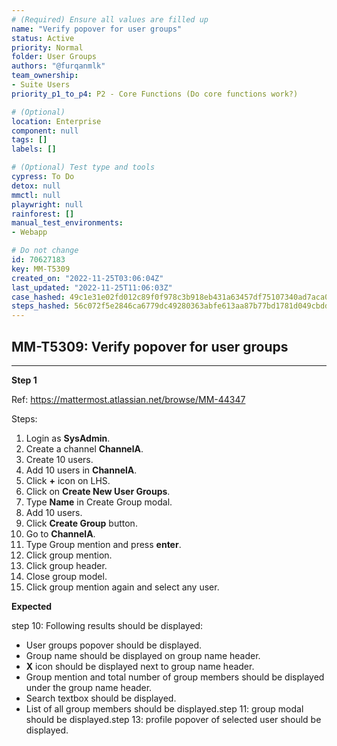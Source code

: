 ```yaml
---
# (Required) Ensure all values are filled up
name: "Verify popover for user groups"
status: Active
priority: Normal
folder: User Groups
authors: "@furqanmlk"
team_ownership: 
- Suite Users
priority_p1_to_p4: P2 - Core Functions (Do core functions work?)

# (Optional)
location: Enterprise
component: null
tags: []
labels: []

# (Optional) Test type and tools
cypress: To Do
detox: null
mmctl: null
playwright: null
rainforest: []
manual_test_environments: 
- Webapp

# Do not change
id: 70627183
key: MM-T5309
created_on: "2022-11-25T03:06:04Z"
last_updated: "2022-11-25T11:06:03Z"
case_hashed: 49c1e31e02fd012c89f0f978c3b918eb431a63457df75107340ad7aca0ee93b975eb835c7d48f6821ad975f3472d0048
steps_hashed: 56c072f5e2846ca6779dc49280363abfe613aa87b77bd1781d049cbdd9cec37528bb318140ebe909e498f1adae84e366
---
```


<!-- (Auto-generated) Based on frontmatter's "key" and "name" -->

## MM-T5309: Verify popover for user groups

---

**Step 1**

Ref: <https://mattermost.atlassian.net/browse/MM-44347>

Steps:

1. Login as **SysAdmin**.
2. Create a channel **ChannelA**.
3. Create 10 users.
4. Add 10 users in **ChannelA**.
5. Click **+** icon on LHS.
6. Click on **Create New User Groups**.
7. Type **Name** in Create Group modal.
8. Add 10 users.
9. Click **Create Group** button.
10. Go to **ChannelA**.
11. Type Group mention and press **enter**.
12. Click group mention.
13. Click group header.
14. Close group model.
15. Click group mention again and select any user.

**Expected**

step 10: Following results should be displayed:

- User groups popover should be displayed.
- Group name should be displayed on group name header.
- **X** icon should be displayed next to group name header.
- Group mention and total number of group members should be displayed under the group name header.
- Search textbox should be displayed.
- List of all group members should be displayed.step 11: group modal should be displayed.step 13: profile popover of selected user should be displayed.
